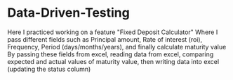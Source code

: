 # Data-Driven-Testing

Here I practiced working on a feature "Fixed Deposit Calculator"
Where I pass different fields such as Principal amount, Rate of interest (roi), Frequency, Period (days/months/years), and finally calculate maturity value
By passing these fields from excel, reading data from excel, comparing expected and actual values of maturity value, then writing data into excel (updating the status column)

